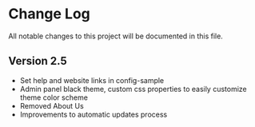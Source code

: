 # Change Log

All notable changes to this project will be documented in this file.  

## Version 2.5

* Set help and website links in config-sample  
* Admin panel black theme, custom css properties to easily customize theme color scheme  
* Removed About Us  
* Improvements to automatic updates process  
